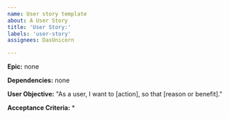 ```yaml
---
name: User story template
about: A User Story
title: 'User Story:'
labels: 'user-story'
assignees: DasUnicorn

---
```


**Epic:**
none

**Dependencies:** 
none

 **User Objective:** 
"As a user, I want to [action], so that [reason or benefit]."

**Acceptance Criteria:** 
*
